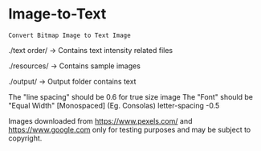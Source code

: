 # Image-to-Text

 `Convert Bitmap Image to Text Image`

 ./text order/  -> Contains text intensity related files

 ./resources/  ->  Contains sample images

 ./output/   -> Output folder contains text

 The "line spacing" should be 0.6 for true size image
 The "Font" should be "Equal Width" [Monospaced] (Eg. Consolas)
 letter-spacing -0.5

 Images downloaded from <https://www.pexels.com/> and <https://www.google.com> only for testing purposes and may be subject to copyright.
